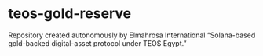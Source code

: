 # teos-gold-reserve
Repository created autonomously  by Elmahrosa International “Solana-based gold-backed digital-asset protocol under TEOS Egypt.”
